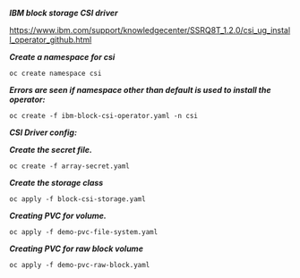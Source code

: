 ***IBM block storage CSI driver***

https://www.ibm.com/support/knowledgecenter/SSRQ8T_1.2.0/csi_ug_install_operator_github.html

***Create a namespace for csi***

```oc create namespace csi```

***Errors are seen if namespace other than default is used to install the operator:***

```oc create -f ibm-block-csi-operator.yaml -n csi```


***CSI Driver config:***

***Create the secret file.***

```oc create -f array-secret.yaml```

***Create the storage class*** 

```oc apply -f block-csi-storage.yaml```

***Creating PVC for volume.***

```oc apply -f demo-pvc-file-system.yaml```

***Creating PVC for raw block volume***

```oc apply -f demo-pvc-raw-block.yaml```




